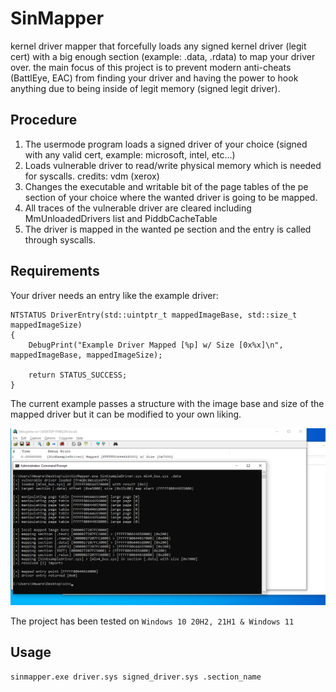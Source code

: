 # SinMapper

kernel driver mapper that forcefully loads any signed kernel driver (legit cert) with a big enough section (example: .data, .rdata) to map your driver over. the main focus of this project is to prevent modern anti-cheats (BattlEye, EAC) from finding your driver and having the power to hook anything due to being inside of legit memory (signed legit driver).

## Procedure
1. The usermode program loads a signed driver of your choice (signed with any valid cert, example: microsoft, intel, etc...)
2. Loads vulnerable driver to read/write physical memory which is needed for syscalls. credits: vdm (xerox)
3. Changes the executable and writable bit of the page tables of the pe section of your choice where the wanted driver is going to be mapped.
4. All traces of the vulnerable driver are cleared including MmUnloadedDrivers list and PiddbCacheTable
5. The driver is mapped in the wanted pe section and the entry is called through syscalls.

## Requirements
Your driver needs an entry like the example driver:

```
NTSTATUS DriverEntry(std::uintptr_t mappedImageBase, std::size_t mappedImageSize)
{
	DebugPrint("Example Driver Mapped [%p] w/ Size [0x%x]\n", mappedImageBase, mappedImageSize);

	return STATUS_SUCCESS;
}
```
The current example passes a structure with the image base and size of the mapped driver but it can be modified to your own liking.

![DbgView Example](./example.PNG)

The project has been tested on ``Windows 10 20H2, 21H1 & Windows 11``

## Usage

```sinmapper.exe driver.sys signed_driver.sys .section_name```
